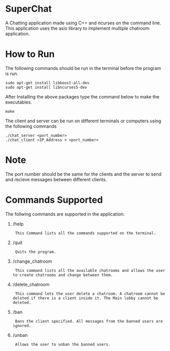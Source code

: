 # SuperChat
A Chatting application made using C++ and ncurses on the command line. This application uses the asio library to implement multiple chatroom application. 

# How to Run
The following commands should be run in the terminal before the program is run.
     
    sudo apt-get install libboost-all-dev
    sudo apt-get install libncurses5-dev
     
After Installing the above packages type the command below to make the executables.

    make
    
The client and server can be run on different terminals or computers using the following commands

    ./chat_server <port_number>
    ./chat_client <IP_Address > <port_number>
  
# Note
The port number should be the same for the clients and the server to send and recieve messages between different clients.

# Commands Supported
The follwing commands are supported in the application:

1.   /help

          This Command lists all the commands supported on the terminal.
2.   /quit
          
          Quits the program.
3.   /change_chatroom
          
          This command lists all the available chatrooms and allows the user to create chatrooms and change between them.
4.   /delete_chatroom

          This command lets the user delete a chatroom. A chatroom cannot be deleted if there is a client inside it. The Main lobby cannot be deleted.
5.   /ban

          Bans the client specified. All messages from the banned users are ignored.
6.   /unban

          Allows the user to unban the banned users.

